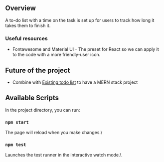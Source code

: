 ## Overview

A to-do list with a time on the task is set up for users to track how long it takes them to finish it. 

### Useful resources

- Fontawesome and Material UI -  The preset for React so we can apply it to the code with a more friendly-user icon.

## Future of the project

- Combine with [Existing todo list](https://github.com/Momonhg/noSQL-todolistDB-CRUD)
 to have a MERN stack project 

## Available Scripts

In the project directory, you can run:

### `npm start`

The page will reload when you make changes.\

### `npm test`

Launches the test runner in the interactive watch mode.\
